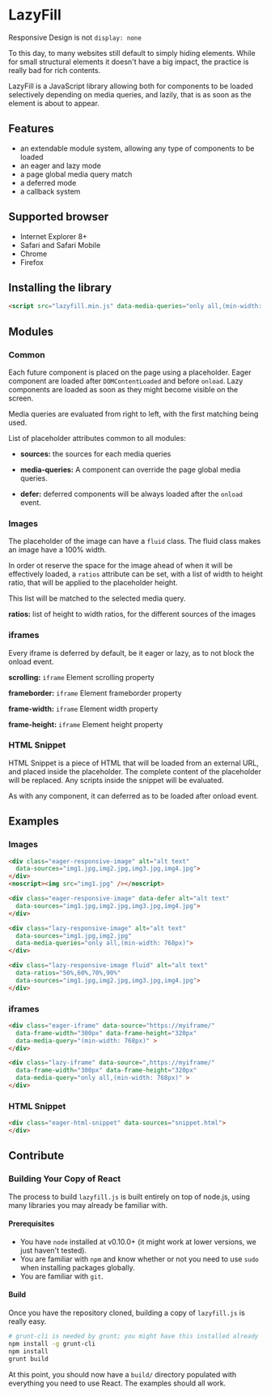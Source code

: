 # LazyFill

Responsive Design is not `display: none`

To this day, to many websites still default to simply hiding elements. While for small structural elements it doesn't have a big impact, the practice is really bad for rich contents.

LazyFill is a JavaScript library allowing both for components to be loaded selectively depending on media queries, and lazily, that is as soon as the element is about to appear.

## Features

- an extendable module system, allowing any type of components to be loaded
- an eager and lazy mode
- a page global media query match
- a deferred mode
- a callback system

## Supported browser

- Internet Explorer 8+
- Safari and Safari Mobile
- Chrome
- Firefox

## Installing the library

```html
<script src="lazyfill.min.js" data-media-queries="only all,(min-width: 768px),(min-width: 1025px)"></script>
```

## Modules

### Common

Each future component is placed on the page using a placeholder.
Eager component are loaded after `DOMContentLoaded` and before `onload`. 
Lazy components are loaded as soon as they might become visible on the screen.

Media queries are evaluated from right to left, with the first matching being used.

List of placeholder attributes common to all modules:

- **sources:** the sources for each media queries

- **media-queries:** A component can override the page global media queries.

- **defer:** deferred components will be always loaded after the `onload` event.



### Images
 
The placeholder of the image can have a `fluid` class. The fluid class makes an image have a 100% width.

In order ot reserve the space for the image ahead of when it will be effectively loaded, a `ratios` attribute can be set, with a list of width to height ratio, that will be applied to the placeholder height.

This list will be matched to the selected media query.


**ratios:** list of height to width ratios, for the different sources of the images


### iframes

Every iframe is deferred by default, be it eager or lazy, as to not block the onload event.

**scrolling:** `iframe` Element scrolling property
 
**frameborder:** `iframe` Element frameborder property

**frame-width:** `iframe` Element width property

**frame-height:** `iframe` Element height property

### HTML Snippet

HTML Snippet is a piece of HTML that will be loaded from an external URL, and placed inside the placeholder.
The complete content of the placeholder will be replaced.
Any scripts inside the snippet will be evaluated.

As with any component, it can deferred as to be loaded after onload event.


## Examples

### Images

```html
<div class="eager-responsive-image" alt="alt text"
  data-sources="img1.jpg,img2.jpg,img3.jpg,img4.jpg">
</div>
<noscript><img src="img1.jpg" /></noscript>
```

```html
<div class="eager-responsive-image" data-defer alt="alt text"
  data-sources="img1.jpg,img2.jpg,img3.jpg,img4.jpg">
</div>
```

```html
<div class="lazy-responsive-image" alt="alt text"
  data-sources="img1.jpg,img2.jpg"
  data-media-queries="only all,(min-width: 768px)">
</div>
```

```html
<div class="lazy-responsive-image fluid" alt="alt text"
  data-ratios="50%,60%,70%,90%"
  data-sources="img1.jpg,img2.jpg,img3.jpg,img4.jpg">
</div>
```

### iframes

```html
<div class="eager-iframe" data-source="https://myiframe/"
  data-frame-width="300px" data-frame-height="320px"
  data-media-query="(min-width: 768px)" >
</div>
```

```html
<div class="lazy-iframe" data-source=",https://myiframe/"
  data-frame-width="300px" data-frame-height="320px"
  data-media-query="only all,(min-width: 768px)" >
</div>
```

### HTML Snippet

```html
<div class="eager-html-snippet" data-sources="snippet.html">
</div>
```


## Contribute

### Building Your Copy of React

The process to build `lazyfill.js` is built entirely on top of node.js, using many libraries you may already be familiar with.

#### Prerequisites

* You have `node` installed at v0.10.0+ (it might work at lower versions, we just haven't tested).
* You are familiar with `npm` and know whether or not you need to use `sudo` when installing packages globally.
* You are familiar with `git`.

#### Build

Once you have the repository cloned, building a copy of `lazyfill.js` is really easy.

```sh
# grunt-cli is needed by grunt; you might have this installed already
npm install -g grunt-cli
npm install
grunt build
```

At this point, you should now have a `build/` directory populated with everything you need to use React. The examples should all work.
